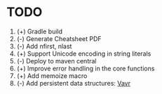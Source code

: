 # TODO

1. (+) Gradle build
1. (-) Generate Cheatsheet PDF
1. (-) Add nfirst, nlast
1. (+) Support Unicode encoding in string literals
1. (-) Deploy to maven central
1. (+) Improve error handling in the core functions
1. (+) Add memoize macro
1. (-) Add persistent data structures: [Vavr](https://github.com/vavr-io/vavr)

